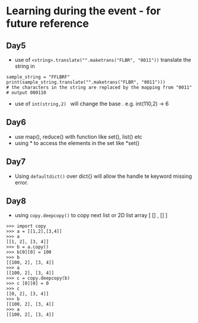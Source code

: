 # Learning during the event - for future reference

## Day5

* use of `<string>.translate("".maketrans("FLBR", "0011"))` translate the string in

```
sample_string = "FFLBRF"
print(sample_string.translate("".maketrans("FLBR", "0011")))
# the characters in the string are replaced by the mapping from "0011"
# output 000110

```

* use of  `int(string,2) ` will change the base . e.g. int(110,2) -> 6

 ## Day6

 * use map(), reduce() with function like set(), list() etc
 * using * to access the elements in the set like *set()   


## Day7

* Using `defaultdict()` over dict{} will allow the handle te keyword missing error.

## Day8

* using `copy.deepcopy()` to copy next list or 2D list array [ [] , [] ]
```
>>> import copy
>>> a = [[1,2],[3,4]]
>>> a
[[1, 2], [3, 4]]
>>> b = a.copy()
>>> b[0][0] = 100
>>> b      
[[100, 2], [3, 4]]
>>> a
[[100, 2], [3, 4]]
>>> c = copy.deepcopy(b)
>>> c [0][0] = 0
>>> c
[[0, 2], [3, 4]]
>>> b
[[100, 2], [3, 4]]
>>> a
[[100, 2], [3, 4]]
```